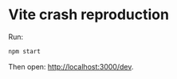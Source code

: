 # Vite crash reproduction

Run:

```bash
npm start
```

Then open: [http://localhost:3000/dev](http://localhost:3000/dev).

